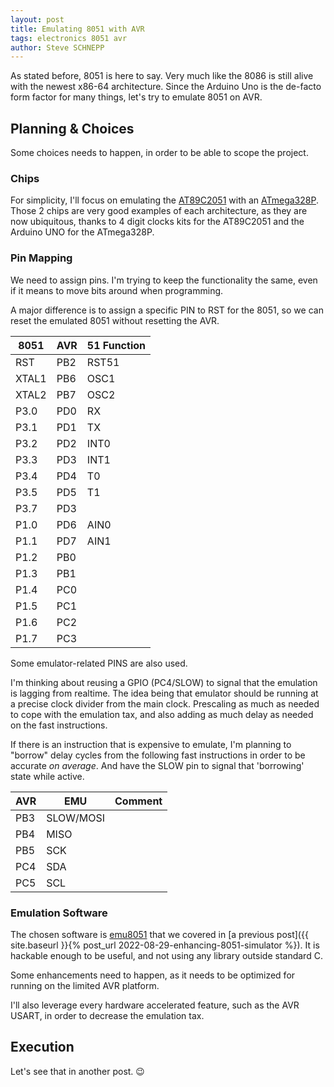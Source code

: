 ```yaml
---
layout: post
title: Emulating 8051 with AVR
tags: electronics 8051 avr
author: Steve SCHNEPP
---
```


As stated before, 8051 is here to say. Very much like the 8086 is still alive
with the newest x86-64 architecture. Since the Arduino Uno is the de-facto form
factor for many things, let's try to emulate 8051 on AVR.

## Planning & Choices

Some choices needs to happen, in order to be able to scope the project.

### Chips

For simplicity, I'll focus on emulating the
[AT89C2051](https://www.microchip.com/en-us/product/AT89C2051) with an
[ATmega328P](https://www.microchip.com/en-us/product/ATMEGA328P).  Those 2 chips
are very good examples of each architecture, as they are now ubiquitous, thanks
to 4 digit clocks kits for the AT89C2051 and the Arduino UNO for the ATmega328P.

### Pin Mapping

We need to assign pins. I'm trying to keep the functionality the same, even if
it means to move bits around when programming.

A major difference is to assign a specific PIN to RST for the 8051, so we can
reset the emulated 8051 without resetting the AVR.

 8051 | AVR | 51 Function
------|-----|---------
 RST  | PB2 | RST51
XTAL1 | PB6 | OSC1
XTAL2 | PB7 | OSC2
 P3.0 | PD0 | RX
 P3.1 | PD1 | TX
 P3.2 | PD2 | INT0
 P3.3 | PD3 | INT1
 P3.4 | PD4 | T0
 P3.5 | PD5 | T1
 P3.7 | PD3 |
 P1.0 | PD6 | AIN0
 P1.1 | PD7 | AIN1
 P1.2 | PB0 |
 P1.3 | PB1 |
 P1.4 | PC0 |
 P1.5 | PC1 |
 P1.6 | PC2 |
 P1.7 | PC3 |

Some emulator-related PINS are also used.

I'm thinking about reusing a GPIO (PC4/SLOW) to signal that the
emulation is lagging from realtime. The idea being that emulator should be
running at a precise clock divider from the main clock.  Prescaling as much as
needed to cope with the emulation tax, and also adding as much delay as needed
on the fast instructions.

If there is an instruction that is expensive to emulate, I'm planning to
"borrow" delay cycles from the following fast instructions in order to be
accurate *on average*. And have the SLOW pin to signal that 'borrowing' state
while active.



 AVR | EMU       | Comment
-----|-----------|------
 PB3 | SLOW/MOSI |
 PB4 | MISO      |
 PB5 | SCK       |
 PC4 | SDA       |
 PC5 | SCL       |


### Emulation Software

The chosen software is [emu8051](https://github.com/jarikomppa/emu8051) that
we covered in [a previous post]({{ site.baseurl }}{% post_url
2022-08-29-enhancing-8051-simulator %}). It is hackable enough to be useful,
and not using any library outside standard C.

Some enhancements need to happen, as it needs to be optimized for running on
the limited AVR platform.

I'll also leverage every hardware accelerated feature, such as the AVR USART,
in order to decrease the emulation tax.

## Execution

Let's see that in another post. 😉
